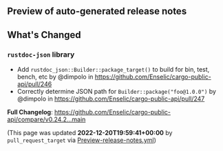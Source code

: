 ## Preview of auto-generated release notes
<!-- Release notes generated using configuration in .github/release.yml at main -->

## What's Changed
### `rustdoc-json` library
* Add `rustdoc_json::Builder::package_target()` to build for bin, test, bench, etc by @dimpolo in https://github.com/Enselic/cargo-public-api/pull/246
* Correctly determine JSON path for `Builder::package("foo@1.0.0")` by @dimpolo in https://github.com/Enselic/cargo-public-api/pull/247


**Full Changelog**: https://github.com/Enselic/cargo-public-api/compare/v0.24.2...main


(This page was updated **2022-12-20T19:59:41+00:00** by `pull_request_target` via [Preview-release-notes.yml](https://github.com/Enselic/cargo-public-api/actions/runs/3743736590))
